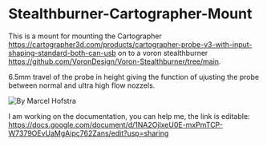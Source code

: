 
# Stealthburner-Cartographer-Mount

This is a mount for mounting the Cartographer https://cartographer3d.com/products/cartographer-probe-v3-with-input-shaping-standard-both-can-usb on to a voron stealthburner https://github.com/VoronDesign/Voron-Stealthburner/tree/main.

6.5mm travel of the probe in height giving the function of ujusting the probe between normal and ultra high flow nozzels.

![By Marcel Hofstra]([https://github.com/izanamisu/Stealthburner-Cartographer-Mount/blob/main/down.png](https://github.com/izanamisu/Stealthburner-Cartographer-Mount/blob/main/PICTURES/down.png?raw=true))




I am working on the documentation, you can help me, the link is editable: https://docs.google.com/document/d/1NA2OjlxeU0E-mxPmTCP-W7379OEvUaMgAipc762Zans/edit?usp=sharing
